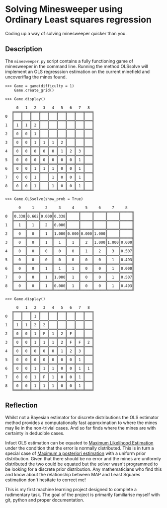 # Solving Minesweeper using Ordinary Least squares regression

Coding up a way of solving minesweeper quicker than you.

## Description

The `minesweeper.py` script contains a fully functioning game of minesweeper in the command line. Running the method OLSsolve will implement an OLS regresssion estimation on the current minefield and uncover/flag the mines found.

```
>>> Game = game(difficulty = 1)	
    Game.create_grid()

>>> Game.display()

     0   1   2   3   4   5   6   7   8  
   ╔═══╦═══╦═══╦═══╦═══╦═══╦═══╦═══╦═══╗
0  ║   ║   ║   ║   ║   ║   ║   ║   ║   ║
   ╠═══╬═══╬═══╬═══╬═══╬═══╬═══╬═══╬═══╣
1  ║ 1 ║ 1 ║ 2 ║   ║   ║   ║   ║   ║   ║
   ╠═══╬═══╬═══╬═══╬═══╬═══╬═══╬═══╬═══╣
2  ║ 0 ║ 0 ║ 1 ║   ║   ║   ║   ║   ║   ║
   ╠═══╬═══╬═══╬═══╬═══╬═══╬═══╬═══╬═══╣
3  ║ 0 ║ 0 ║ 1 ║ 1 ║ 1 ║ 2 ║   ║   ║   ║
   ╠═══╬═══╬═══╬═══╬═══╬═══╬═══╬═══╬═══╣
4  ║ 0 ║ 0 ║ 0 ║ 0 ║ 0 ║ 1 ║ 2 ║ 3 ║   ║
   ╠═══╬═══╬═══╬═══╬═══╬═══╬═══╬═══╬═══╣
5  ║ 0 ║ 0 ║ 0 ║ 0 ║ 0 ║ 0 ║ 0 ║ 1 ║   ║
   ╠═══╬═══╬═══╬═══╬═══╬═══╬═══╬═══╬═══╣
6  ║ 0 ║ 0 ║ 1 ║ 1 ║ 1 ║ 0 ║ 0 ║ 1 ║   ║
   ╠═══╬═══╬═══╬═══╬═══╬═══╬═══╬═══╬═══╣
7  ║ 0 ║ 0 ║ 1 ║   ║ 1 ║ 0 ║ 0 ║ 1 ║   ║
   ╠═══╬═══╬═══╬═══╬═══╬═══╬═══╬═══╬═══╣
8  ║ 0 ║ 0 ║ 1 ║   ║ 1 ║ 0 ║ 0 ║ 1 ║   ║
   ╚═══╩═══╩═══╩═══╩═══╩═══╩═══╩═══╩═══╝

>>> Game.OLSsolve(show_prob = True)

      0     1     2     3     4     5     6     7     8   
   ╔═════╦═════╦═════╦═════╦═════╦═════╦═════╦═════╦═════╗
0  ║0.338║0.662║0.000║0.338║     ║     ║     ║     ║     ║
   ╠═════╬═════╬═════╬═════╬═════╬═════╬═════╬═════╬═════╣
1  ║  1  ║  1  ║  2  ║0.000║     ║     ║     ║     ║     ║
   ╠═════╬═════╬═════╬═════╬═════╬═════╬═════╬═════╬═════╣
2  ║  0  ║  0  ║  1  ║1.000║0.000║0.000║1.000║     ║     ║
   ╠═════╬═════╬═════╬═════╬═════╬═════╬═════╬═════╬═════╣
3  ║  0  ║  0  ║  1  ║  1  ║  1  ║  2  ║1.000║1.000║0.000║
   ╠═════╬═════╬═════╬═════╬═════╬═════╬═════╬═════╬═════╣
4  ║  0  ║  0  ║  0  ║  0  ║  0  ║  1  ║  2  ║  3  ║0.507║
   ╠═════╬═════╬═════╬═════╬═════╬═════╬═════╬═════╬═════╣
5  ║  0  ║  0  ║  0  ║  0  ║  0  ║  0  ║  0  ║  1  ║0.493║
   ╠═════╬═════╬═════╬═════╬═════╬═════╬═════╬═════╬═════╣
6  ║  0  ║  0  ║  1  ║  1  ║  1  ║  0  ║  0  ║  1  ║0.000║
   ╠═════╬═════╬═════╬═════╬═════╬═════╬═════╬═════╬═════╣
7  ║  0  ║  0  ║  1  ║1.000║  1  ║  0  ║  0  ║  1  ║0.507║
   ╠═════╬═════╬═════╬═════╬═════╬═════╬═════╬═════╬═════╣
8  ║  0  ║  0  ║  1  ║0.000║  1  ║  0  ║  0  ║  1  ║0.493║
   ╚═════╩═════╩═════╩═════╩═════╩═════╩═════╩═════╩═════╝

>>> Game.display()

     0   1   2   3   4   5   6   7   8
   ╔═══╦═══╦═══╦═══╦═══╦═══╦═══╦═══╦═══╗
0  ║   ║   ║ 1 ║   ║   ║   ║   ║   ║   ║
   ╠═══╬═══╬═══╬═══╬═══╬═══╬═══╬═══╬═══╣
1  ║ 1 ║ 1 ║ 2 ║ 2 ║   ║   ║   ║   ║   ║
   ╠═══╬═══╬═══╬═══╬═══╬═══╬═══╬═══╬═══╣
2  ║ 0 ║ 0 ║ 1 ║ F ║ 1 ║ 2 ║ F ║   ║   ║
   ╠═══╬═══╬═══╬═══╬═══╬═══╬═══╬═══╬═══╣
3  ║ 0 ║ 0 ║ 1 ║ 1 ║ 1 ║ 2 ║ F ║ F ║ 2 ║
   ╠═══╬═══╬═══╬═══╬═══╬═══╬═══╬═══╬═══╣
4  ║ 0 ║ 0 ║ 0 ║ 0 ║ 0 ║ 1 ║ 2 ║ 3 ║   ║
   ╠═══╬═══╬═══╬═══╬═══╬═══╬═══╬═══╬═══╣
5  ║ 0 ║ 0 ║ 0 ║ 0 ║ 0 ║ 0 ║ 0 ║ 1 ║   ║
   ╠═══╬═══╬═══╬═══╬═══╬═══╬═══╬═══╬═══╣
6  ║ 0 ║ 0 ║ 1 ║ 1 ║ 1 ║ 0 ║ 0 ║ 1 ║ 1 ║
   ╠═══╬═══╬═══╬═══╬═══╬═══╬═══╬═══╬═══╣
7  ║ 0 ║ 0 ║ 1 ║ F ║ 1 ║ 0 ║ 0 ║ 1 ║   ║
   ╠═══╬═══╬═══╬═══╬═══╬═══╬═══╬═══╬═══╣
8  ║ 0 ║ 0 ║ 1 ║ 1 ║ 1 ║ 0 ║ 0 ║ 1 ║   ║
   ╚═══╩═══╩═══╩═══╩═══╩═══╩═══╩═══╩═══╝
```

## Reflection
Whilst not a Bayesian estimator for discrete distributions the OLS estimator method provides a computationally fast approximation to where the mines may lie in the non-trivial cases. And so far finds where the mines are with certainty in deducible cases.

Infact OLS estimation can be equated to [Maximum Likelihood Estimation](https://en.wikipedia.org/wiki/Maximum_likelihood_estimation) under the condition that the error is normally distributed. This is in turn a special case of [Maximum a posteriori estimation](https://en.wikipedia.org/wiki/Maximum_a_posteriori_estimation) with a uniform prior distribution. Given that there should be no error and the mines are uniformly distributed the two could be equated but the solver wasn't programmed to be looking for a discrete prior distribution. Any mathematicians who find this and know about the relationship between MAP and Least Squares estimation don't hesitate to correct me!


This is my first machine learning project designed to complete a rudimentary task. The goal of the project is primarily familiarise myself with git, python and proper documentation.


